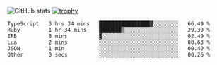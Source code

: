 ![GitHub stats](https://github-readme-stats.vercel.app/api?username=ksk001100&show_icons=true&theme=tokyonight)
[![trophy](https://github-profile-trophy.vercel.app/?username=ksk001100&theme=onedark)](https://github.com/ryo-ma/github-profile-trophy)

<!--START_SECTION:waka-->

```text
TypeScript   3 hrs 34 mins   ████████████████▓░░░░░░░░   66.49 %
Ruby         1 hr 34 mins    ███████▒░░░░░░░░░░░░░░░░░   29.39 %
ERB          8 mins          ▓░░░░░░░░░░░░░░░░░░░░░░░░   02.49 %
Lua          2 mins          ░░░░░░░░░░░░░░░░░░░░░░░░░   00.63 %
JSON         1 min           ░░░░░░░░░░░░░░░░░░░░░░░░░   00.49 %
Other        0 secs          ░░░░░░░░░░░░░░░░░░░░░░░░░   00.26 %
```

<!--END_SECTION:waka-->
